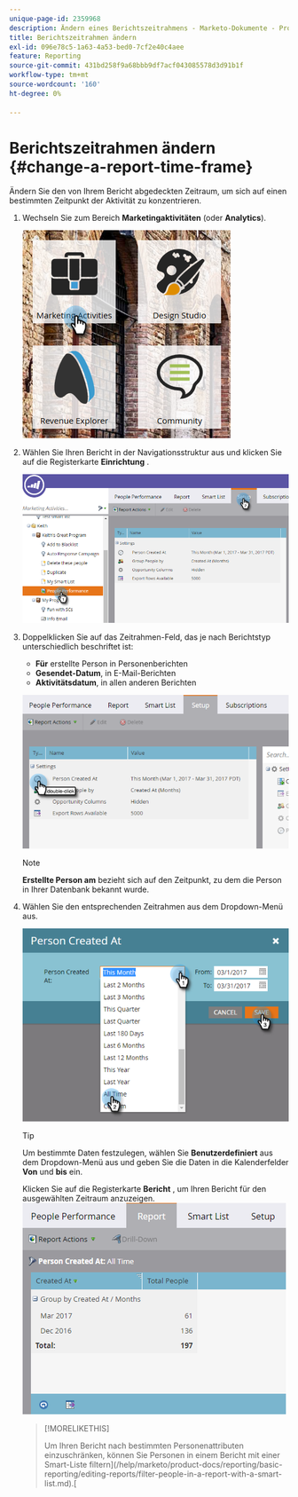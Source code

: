 ```yaml
---
unique-page-id: 2359968
description: Ändern eines Berichtszeitrahmens - Marketo-Dokumente - Produktdokumentation
title: Berichtszeitrahmen ändern
exl-id: 096e78c5-1a63-4a53-bed0-7cf2e40c4aee
feature: Reporting
source-git-commit: 431bd258f9a68bbb9df7acf043085578d3d91b1f
workflow-type: tm+mt
source-wordcount: '160'
ht-degree: 0%

---
```


# Berichtszeitrahmen ändern {#change-a-report-time-frame}

Ändern Sie den von Ihrem Bericht abgedeckten Zeitraum, um sich auf einen bestimmten Zeitpunkt der Aktivität zu konzentrieren.

1. Wechseln Sie zum Bereich **Marketingaktivitäten** (oder **Analytics**).

   ![](assets/image2017-3-27-9-3a15-3a9.png)

1. Wählen Sie Ihren Bericht in der Navigationsstruktur aus und klicken Sie auf die Registerkarte **Einrichtung** .

   ![](assets/image2017-3-27-9-3a57-3a56.png)

1. Doppelklicken Sie auf das Zeitrahmen-Feld, das je nach Berichtstyp unterschiedlich beschriftet ist:

   * **Für** erstellte Person in Personenberichten
   * **Gesendet-Datum**, in E-Mail-Berichten
   * **Aktivitätsdatum**, in allen anderen Berichten

   ![](assets/image2017-3-27-9-3a58-3a23.png)

   >[!NOTE]
   >
   >**Erstellte Person am** bezieht sich auf den Zeitpunkt, zu dem die Person in Ihrer Datenbank bekannt wurde.

1. Wählen Sie den entsprechenden Zeitrahmen aus dem Dropdown-Menü aus.

   ![](assets/image2017-3-27-9-3a58-3a40.png)

   >[!TIP]
   >
   >Um bestimmte Daten festzulegen, wählen Sie **Benutzerdefiniert** aus dem Dropdown-Menü aus und geben Sie die Daten in die Kalenderfelder **Von** und **bis** ein.

   Klicken Sie auf die Registerkarte **Bericht** , um Ihren Bericht für den ausgewählten Zeitraum anzuzeigen.\
   ![](assets/image2017-3-27-9-3a59-3a1.png)

   >[!MORELIKETHIS]
   >
   >Um Ihren Bericht nach bestimmten Personenattributen einzuschränken, können Sie Personen in einem Bericht mit einer Smart-Liste filtern](/help/marketo/product-docs/reporting/basic-reporting/editing-reports/filter-people-in-a-report-with-a-smart-list.md).[

